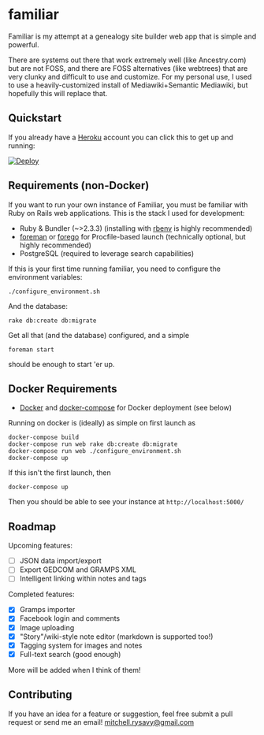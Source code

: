 familiar
===

Familiar is my attempt at a genealogy site builder web app that is simple and powerful.

There are systems out there that work extremely well (like Ancestry.com) but are not FOSS, and there are FOSS alternatives (like webtrees) that are very clunky and difficult to use and customize. For my personal use, I used to use a heavily-customized install of Mediawiki+Semantic Mediawiki, but hopefully this will replace that.

Quickstart
---

If you already have a [Heroku](https://heroku.com) account you can click this to get up and running:

[![Deploy](https://www.herokucdn.com/deploy/button.svg)](https://heroku.com/deploy)

Requirements (non-Docker)
---

If you want to run your own instance of Familiar, you must be familiar with Ruby on Rails web applications. This is the stack I used for development:

* Ruby & Bundler (~>2.3.3) (installing with [rbenv](https://github.com/sstephenson/rbenv) is highly recommended)
* [foreman](https://github.com/ddollar/foreman) or [forego](https://github.com/ddollar/forego) for Procfile-based launch (technically optional, but highly recommended)
* PostgreSQL (required to leverage search capabilities)

If this is your first time running familiar, you need to configure the environment variables:

    ./configure_environment.sh

And the database:

    rake db:create db:migrate

Get all that (and the database) configured, and a simple

    foreman start

should be enough to start 'er up.

Docker Requirements
---

* [Docker](https://www.docker.com/) and [docker-compose](https://github.com/docker/compose) for Docker deployment (see below)

Running on docker is (ideally) as simple on first launch as

    docker-compose build
    docker-compose run web rake db:create db:migrate
    docker-compose run web ./configure_environment.sh
    docker-compose up

If this isn't the first launch, then

    docker-compose up

Then you should be able to see your instance at `http://localhost:5000/`

Roadmap
---

Upcoming features:

- [ ] JSON data import/export
- [ ] Export GEDCOM and GRAMPS XML
- [ ] Intelligent linking within notes and tags

Completed features:

- [x] Gramps importer
- [x] Facebook login and comments
- [x] Image uploading
- [x] "Story"/wiki-style note editor (markdown is supported too!)
- [x] Tagging system for images and notes
- [x] Full-text search (good enough)

More will be added when I think of them!

Contributing
---

If you have an idea for a feature or suggestion, feel free submit a pull request or send me an email! [mitchell.rysavy@gmail.com](mailto:mitchell.rysavy@gmail.com)
